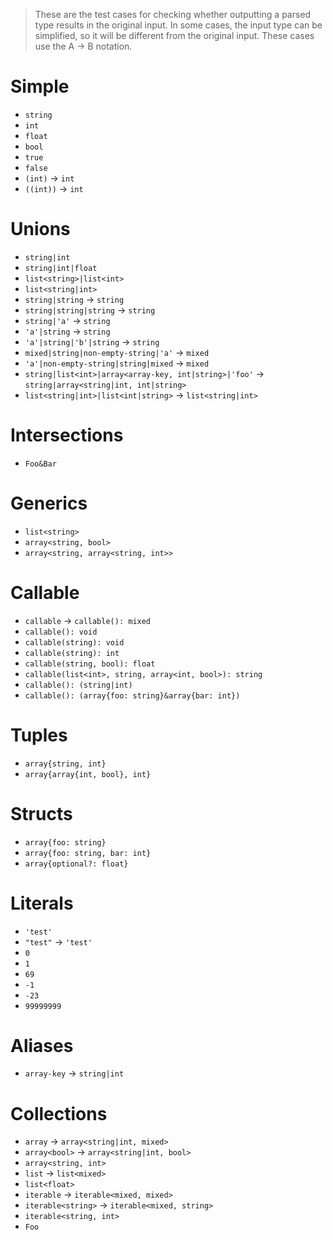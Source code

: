 > These are the test cases for checking whether outputting a parsed type results
> in the original input. In some cases, the input type can be simplified, so it
> will be different from the original input. These cases use the A -> B
> notation.

# Simple

- `string`
- `int`
- `float`
- `bool`
- `true`
- `false`
- `(int)` -> `int`
- `((int))` -> `int`

# Unions

- `string|int`
- `string|int|float`
- `list<string>|list<int>`
- `list<string|int>`
- `string|string` -> `string`
- `string|string|string` -> `string`
- `string|'a'` -> `string`
- `'a'|string` -> `string`
- `'a'|string|'b'|string` -> `string`
- `mixed|string|non-empty-string|'a'` -> `mixed`
- `'a'|non-empty-string|string|mixed` -> `mixed`
- `string|list<int>|array<array-key, int|string>|'foo'` -> `string|array<string|int, int|string>`
- `list<string|int>|list<int|string>` -> `list<string|int>`

# Intersections

- `Foo&Bar`

# Generics

- `list<string>`
- `array<string, bool>`
- `array<string, array<string, int>>`

# Callable

- `callable` -> `callable(): mixed`
- `callable(): void`
- `callable(string): void`
- `callable(string): int`
- `callable(string, bool): float`
- `callable(list<int>, string, array<int, bool>): string`
- `callable(): (string|int)`
- `callable(): (array{foo: string}&array{bar: int})`

# Tuples

- `array{string, int}`
- `array{array{int, bool}, int}`

# Structs

- `array{foo: string}`
- `array{foo: string, bar: int}`
- `array{optional?: float}`

# Literals

- `'test'`
- `"test"` -> `'test'`
- `0`
- `1`
- `69`
- `-1`
- `-23`
- `99999999`

# Aliases

- `array-key` -> `string|int`

# Collections

- `array` -> `array<string|int, mixed>`
- `array<bool>` -> `array<string|int, bool>`
- `array<string, int>`
- `list` -> `list<mixed>`
- `list<float>`
- `iterable` -> `iterable<mixed, mixed>`
- `iterable<string>` -> `iterable<mixed, string>`
- `iterable<string, int>`
- `Foo`
